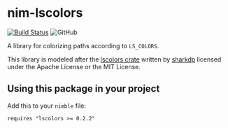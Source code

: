 # nim-lscolors

[![Build Status](https://travis-ci.org/joachimschmidt557/nim-lscolors.svg?branch=master)](https://travis-ci.org/joachimschmidt557/nim-lscolors)
![GitHub](https://img.shields.io/github/license/joachimschmidt557/nim-lscolors)

A library for colorizing paths according to `LS_COLORS`.

This library is modeled after the [lscolors crate](https://github.com/sharkdp/lscolors)
written by [sharkdp](https://github.com/sharkdp)
licensed under the Apache License or the MIT License.

## Using this package in your project

Add this to your `nimble` file:

```
requires "lscolors >= 0.2.2"
```
